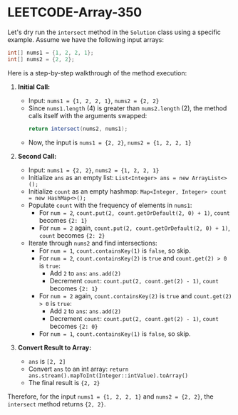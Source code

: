 # LEETCODE-Array-350
Let's dry run the `intersect` method in the `Solution` class using a specific example. Assume we have the following input arrays:

```java
int[] nums1 = {1, 2, 2, 1};
int[] nums2 = {2, 2};
```

Here is a step-by-step walkthrough of the method execution:

1. **Initial Call:**
    - Input: `nums1 = {1, 2, 2, 1}`, `nums2 = {2, 2}`
    - Since `nums1.length` (4) is greater than `nums2.length` (2), the method calls itself with the arguments swapped:
      ```java
      return intersect(nums2, nums1);
      ```
    - Now, the input is `nums1 = {2, 2}`, `nums2 = {1, 2, 2, 1}`

2. **Second Call:**
    - Input: `nums1 = {2, 2}`, `nums2 = {1, 2, 2, 1}`
    - Initialize `ans` as an empty list: `List<Integer> ans = new ArrayList<>();`
    - Initialize `count` as an empty hashmap: `Map<Integer, Integer> count = new HashMap<>();`
    - Populate `count` with the frequency of elements in `nums1`:
      - For `num = 2`, `count.put(2, count.getOrDefault(2, 0) + 1)`, `count` becomes `{2: 1}`
      - For `num = 2` again, `count.put(2, count.getOrDefault(2, 0) + 1)`, `count` becomes `{2: 2}`
    - Iterate through `nums2` and find intersections:
      - For `num = 1`, `count.containsKey(1)` is `false`, so skip.
      - For `num = 2`, `count.containsKey(2)` is `true` and `count.get(2) > 0` is `true`:
        - Add `2` to `ans`: `ans.add(2)`
        - Decrement `count`: `count.put(2, count.get(2) - 1)`, `count` becomes `{2: 1}`
      - For `num = 2` again, `count.containsKey(2)` is `true` and `count.get(2) > 0` is `true`:
        - Add `2` to `ans`: `ans.add(2)`
        - Decrement `count`: `count.put(2, count.get(2) - 1)`, `count` becomes `{2: 0}`
      - For `num = 1`, `count.containsKey(1)` is `false`, so skip.

3. **Convert Result to Array:**
    - `ans` is `[2, 2]`
    - Convert `ans` to an int array: `return ans.stream().mapToInt(Integer::intValue).toArray()`
    - The final result is `{2, 2}`

Therefore, for the input `nums1 = {1, 2, 2, 1}` and `nums2 = {2, 2}`, the `intersect` method returns `{2, 2}`.
